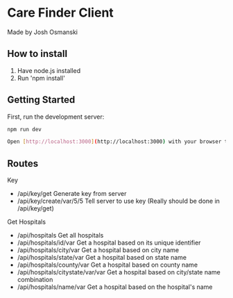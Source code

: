 # Care Finder Client

Made by Josh Osmanski

## How to install

1. Have node.js installed
2. Run 'npm install'

## Getting Started

First, run the development server:

```bash
npm run dev

Open [http://localhost:3000](http://localhost:3000) with your browser to see the result.

```

## Routes

Key

- /api/key/get Generate key from server
- /api/key/create/var/5/5 Tell server to use key (Really should be done in /api/key/get)

Get Hospitals

- /api/hospitals Get all hospitals
- /api/hospitals/id/var Get a hospital based on its unique identifier
- /api/hospitals/city/var Get a hospital based on city name
- /api/hospitals/state/var Get a hospital based on state name
- /api/hospitals/county/var Get a hospital based on county name
- /api/hospitals/citystate/var/var Get a hospital based on city/state name combination
- /api/hospitals/name/var Get a hospital based on the hospital's name
